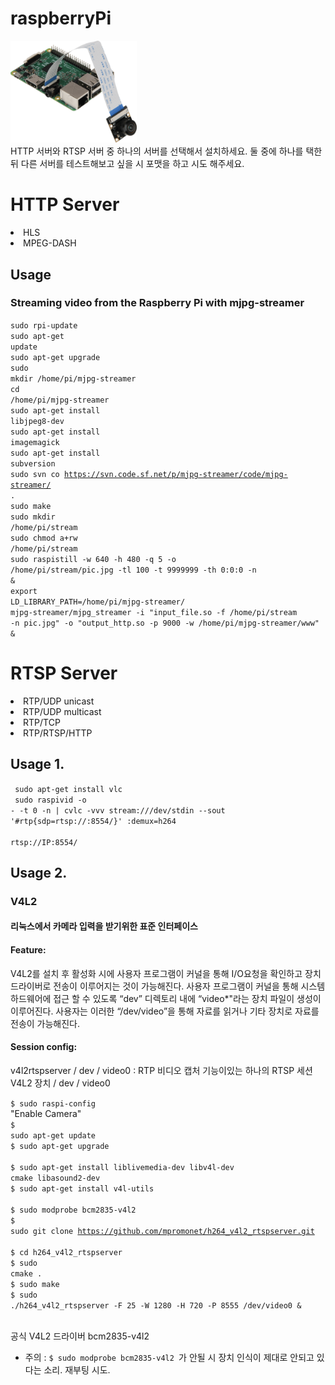 # raspberryPi
<img src="/RPI_Camera.png" width="40%" height="40%"></br>
HTTP 서버와 RTSP 서버 중 하나의 서버를 선택해서 설치하세요.
둘 중에 하나를 택한뒤 다른 서버를 테스트해보고 싶을 시 포맷을 하고 시도 해주세요.


# HTTP Server
<li>HLS</li>
<li>MPEG-DASH</li>

## Usage
### Streaming video from the Raspberry Pi with mjpg-streamer
<code>sudo rpi-update</code></br>
<code>sudo apt-get update</code></br>
<code>sudo apt-get upgrade</code></br>
<code>sudo mkdir /home/pi/mjpg-streamer</code></br>
<code>cd /home/pi/mjpg-streamer</code></br>
<code>sudo apt-get install libjpeg8-dev</code></br>
<code>sudo apt-get install imagemagick</code></br>
<code>sudo apt-get install subversion</code></br>
<code>sudo svn co https://svn.code.sf.net/p/mjpg-streamer/code/mjpg-streamer/ .</code></br>
<code>sudo make</code></br>
<code>sudo mkdir /home/pi/stream</code></br>
<code>sudo chmod a+rw /home/pi/stream</code></br>
<code>sudo raspistill -w 640 -h 480 -q 5 -o /home/pi/stream/pic.jpg -tl 100 -t 9999999 -th 0:0:0 -n &</code></br>
<code>export LD_LIBRARY_PATH=/home/pi/mjpg-streamer/</code></br>
<code>mjpg-streamer/mjpg_streamer -i "input_file.so -f /home/pi/stream -n pic.jpg" -o "output_http.so -p 9000 -w /home/pi/mjpg-streamer/www" &</code></br>


# RTSP Server
<li>RTP/UDP unicast</li>
<li>RTP/UDP multicast</li>
<li>RTP/TCP</li>
<li>RTP/RTSP/HTTP</li>

## Usage 1.
<code> sudo apt-get install vlc </code></br>
<code> sudo raspivid -o - -t 0 -n | cvlc -vvv stream:///dev/stdin --sout '#rtp{sdp=rtsp://:8554/}' :demux=h264 </code></br>
<code> rtsp://IP:8554/ </code></br>


## Usage 2.
### V4L2 
#### 리눅스에서 카메라 입력을 받기위한 표준 인터페이스
#### Feature:
V4L2를 설치 후 활성화 시에 사용자 프로그램이 커널을 통해 I/O요청을 확인하고 장치 드라이버로 전송이 이루어지는 것이 가능해진다. 
사용자 프로그램이 커널을 통해 시스템 하드웨어에 접근 할 수 있도록 “dev” 디렉토리 내에 “video*"라는 장치 파일이 생성이 이루어진다. 
사용자는 이러한 “/dev/video”을 통해 자료를 읽거나 기타 장치로 자료를 전송이 가능해진다.

#### Session config:
v4l2rtspserver / dev / video0 : RTP 비디오 캡처 기능이있는 하나의 RTSP 세션 V4L2 장치 / dev / video0

<code>$ sudo raspi-config </code></br>
"Enable Camera"</br>
<code>$ sudo apt-get update </code></br>
<code>$ sudo apt-get upgrade </code></br>
<code>$ sudo apt-get install liblivemedia-dev libv4l-dev cmake libasound2-dev </code></br>
<code>$ sudo apt-get install v4l-utils </code></br>
<code>$ sudo modprobe bcm2835-v4l2 </code></br>
<code>$ sudo git clone https://github.com/mpromonet/h264_v4l2_rtspserver.git </code></br>
<code>$ cd h264_v4l2_rtspserver </code></br>
<code>$ sudo cmake . </code></br>
<code>$ sudo make </code></br>
<code>$  sudo ./h264_v4l2_rtspserver -F 25 -W 1280 -H 720 -P 8555 /dev/video0 & </code></br>

공식 V4L2 드라이버 bcm2835-v4l2
* 주의 : <code>$ sudo modprobe bcm2835-v4l2 </code>가 안될 시 장치 인식이 제대로 안되고 있다는 소리. 재부팅 시도.

